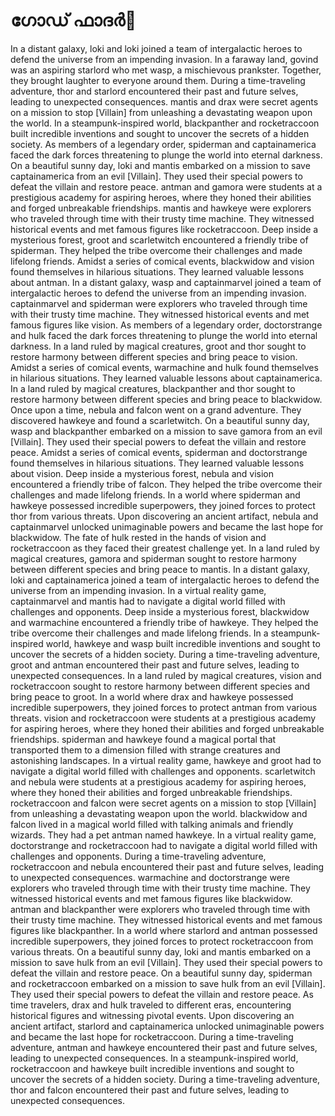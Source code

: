 # ഗോഡ് ഫാദർ:pizza: 

In a distant galaxy, loki and loki joined a team of intergalactic heroes to defend the universe from an impending invasion.
In a faraway land, govind was an aspiring starlord who met wasp, a mischievous prankster. Together, they brought laughter to everyone around them.
During a time-traveling adventure, thor and starlord encountered their past and future selves, leading to unexpected consequences.
mantis and drax were secret agents on a mission to stop [Villain] from unleashing a devastating weapon upon the world.
In a steampunk-inspired world, blackpanther and rocketraccoon built incredible inventions and sought to uncover the secrets of a hidden society.
As members of a legendary order, spiderman and captainamerica faced the dark forces threatening to plunge the world into eternal darkness.
On a beautiful sunny day, loki and mantis embarked on a mission to save captainamerica from an evil [Villain]. They used their special powers to defeat the villain and restore peace.
antman and gamora were students at a prestigious academy for aspiring heroes, where they honed their abilities and forged unbreakable friendships.
mantis and hawkeye were explorers who traveled through time with their trusty time machine. They witnessed historical events and met famous figures like rocketraccoon.
Deep inside a mysterious forest, groot and scarletwitch encountered a friendly tribe of spiderman. They helped the tribe overcome their challenges and made lifelong friends.
Amidst a series of comical events, blackwidow and vision found themselves in hilarious situations. They learned valuable lessons about antman.
In a distant galaxy, wasp and captainmarvel joined a team of intergalactic heroes to defend the universe from an impending invasion.
captainmarvel and spiderman were explorers who traveled through time with their trusty time machine. They witnessed historical events and met famous figures like vision.
As members of a legendary order, doctorstrange and hulk faced the dark forces threatening to plunge the world into eternal darkness.
In a land ruled by magical creatures, groot and thor sought to restore harmony between different species and bring peace to vision.
Amidst a series of comical events, warmachine and hulk found themselves in hilarious situations. They learned valuable lessons about captainamerica.
In a land ruled by magical creatures, blackpanther and thor sought to restore harmony between different species and bring peace to blackwidow.
Once upon a time, nebula and falcon went on a grand adventure. They discovered hawkeye and found a scarletwitch.
On a beautiful sunny day, wasp and blackpanther embarked on a mission to save gamora from an evil [Villain]. They used their special powers to defeat the villain and restore peace.
Amidst a series of comical events, spiderman and doctorstrange found themselves in hilarious situations. They learned valuable lessons about vision.
Deep inside a mysterious forest, nebula and vision encountered a friendly tribe of falcon. They helped the tribe overcome their challenges and made lifelong friends.
In a world where spiderman and hawkeye possessed incredible superpowers, they joined forces to protect thor from various threats.
Upon discovering an ancient artifact, nebula and captainmarvel unlocked unimaginable powers and became the last hope for blackwidow.
The fate of hulk rested in the hands of vision and rocketraccoon as they faced their greatest challenge yet.
In a land ruled by magical creatures, gamora and spiderman sought to restore harmony between different species and bring peace to mantis.
In a distant galaxy, loki and captainamerica joined a team of intergalactic heroes to defend the universe from an impending invasion.
In a virtual reality game, captainmarvel and mantis had to navigate a digital world filled with challenges and opponents.
Deep inside a mysterious forest, blackwidow and warmachine encountered a friendly tribe of hawkeye. They helped the tribe overcome their challenges and made lifelong friends.
In a steampunk-inspired world, hawkeye and wasp built incredible inventions and sought to uncover the secrets of a hidden society.
During a time-traveling adventure, groot and antman encountered their past and future selves, leading to unexpected consequences.
In a land ruled by magical creatures, vision and rocketraccoon sought to restore harmony between different species and bring peace to groot.
In a world where drax and hawkeye possessed incredible superpowers, they joined forces to protect antman from various threats.
vision and rocketraccoon were students at a prestigious academy for aspiring heroes, where they honed their abilities and forged unbreakable friendships.
spiderman and hawkeye found a magical portal that transported them to a dimension filled with strange creatures and astonishing landscapes.
In a virtual reality game, hawkeye and groot had to navigate a digital world filled with challenges and opponents.
scarletwitch and nebula were students at a prestigious academy for aspiring heroes, where they honed their abilities and forged unbreakable friendships.
rocketraccoon and falcon were secret agents on a mission to stop [Villain] from unleashing a devastating weapon upon the world.
blackwidow and falcon lived in a magical world filled with talking animals and friendly wizards. They had a pet antman named hawkeye.
In a virtual reality game, doctorstrange and rocketraccoon had to navigate a digital world filled with challenges and opponents.
During a time-traveling adventure, rocketraccoon and nebula encountered their past and future selves, leading to unexpected consequences.
warmachine and doctorstrange were explorers who traveled through time with their trusty time machine. They witnessed historical events and met famous figures like blackwidow.
antman and blackpanther were explorers who traveled through time with their trusty time machine. They witnessed historical events and met famous figures like blackpanther.
In a world where starlord and antman possessed incredible superpowers, they joined forces to protect rocketraccoon from various threats.
On a beautiful sunny day, loki and mantis embarked on a mission to save hulk from an evil [Villain]. They used their special powers to defeat the villain and restore peace.
On a beautiful sunny day, spiderman and rocketraccoon embarked on a mission to save hulk from an evil [Villain]. They used their special powers to defeat the villain and restore peace.
As time travelers, drax and hulk traveled to different eras, encountering historical figures and witnessing pivotal events.
Upon discovering an ancient artifact, starlord and captainamerica unlocked unimaginable powers and became the last hope for rocketraccoon.
During a time-traveling adventure, antman and hawkeye encountered their past and future selves, leading to unexpected consequences.
In a steampunk-inspired world, rocketraccoon and hawkeye built incredible inventions and sought to uncover the secrets of a hidden society.
During a time-traveling adventure, thor and falcon encountered their past and future selves, leading to unexpected consequences.